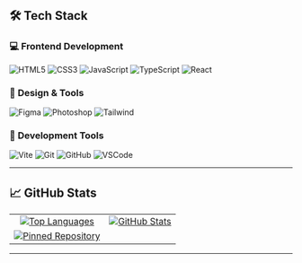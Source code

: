 ## 🛠️ Tech Stack

### 💻 **Frontend Development**

<p align="left"> <img src="https://img.shields.io/badge/HTML5-E34F26?style=for-the-badge&logo=html5&logoColor=white" alt="HTML5"/> <img src="https://img.shields.io/badge/CSS3-1572B6?style=for-the-badge&logo=css3&logoColor=white" alt="CSS3"/> <img src="https://img.shields.io/badge/JavaScript-F7DF1E?style=for-the-badge&logo=javascript&logoColor=black" alt="JavaScript"/> <img src="https://img.shields.io/badge/TypeScript-007ACC?style=for-the-badge&logo=typescript&logoColor=white" alt="TypeScript"/> <img src="https://img.shields.io/badge/React-20232A?style=for-the-badge&logo=react&logoColor=61DAFB" alt="React"/> </p>

### 🎨 **Design & Tools**

<p align="left"> <img src="https://img.shields.io/badge/Figma-F24E1E?style=for-the-badge&logo=figma&logoColor=white" alt="Figma"/> <img src="https://img.shields.io/badge/Adobe%20Photoshop-31A8FF?style=for-the-badge&logo=adobephotoshop&logoColor=white" alt="Photoshop"/> <img src="https://img.shields.io/badge/Tailwind_CSS-38B2AC?style=for-the-badge&logo=tailwind-css&logoColor=white" alt="Tailwind"/> </p>

### 🔧 **Development Tools**

<p align="left"> <img src="https://img.shields.io/badge/Vite-B73BFE?style=for-the-badge&logo=vite&logoColor=FFD62E" alt="Vite"/> <img src="https://img.shields.io/badge/Git-F05032?style=for-the-badge&logo=git&logoColor=white" alt="Git"/> <img src="https://img.shields.io/badge/GitHub-100000?style=for-the-badge&logo=github&logoColor=white" alt="GitHub"/> <img src="https://img.shields.io/badge/VS_Code-0078D4?style=for-the-badge&logo=visual%20studio%20code&logoColor=white" alt="VSCode"/> </p>

----------

## 📈 GitHub Stats

<div align="center">

| | |
| :---: | :---: |
| [![Top Languages](https://github-readme-stats.vercel.app/api/top-langs/?username=Lesyalys&layout=compact&theme=github_dark&hide_border=true)](https://github.com/Lesyalys) | [![GitHub Stats](https://github-readme-stats.vercel.app/api?username=Lesyalys&show_icons=true&theme=github_dark&hide_border=true&show_rank=false&rank_icon=github)](https://github.com/Lesyalys) |
| [![Pinned Repository](https://github-readme-stats.vercel.app/api/pin/?username=Lesyalys&repo=Study&theme=github_dark&hide_border=true)](https://github.com/Lesyalys/Study) | |

</div>

----------

    

